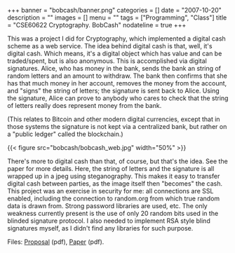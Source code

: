 +++
banner = "bobcash/banner.png"
categories = []
date = "2007-10-20"
description = ""
images = []
menu = ""
tags = ["Programming", "Class"]
title = "CSE60622 Cryptography. BobCash"
nodateline = true
+++


This was a project I did for Cryptography, which implemented a digital cash scheme as a web service. The idea behind digital cash is that, well, it's digital cash. Which means, it's a digital object which has value and can be traded/spent, but is also anonymous. This is accomplished via digital signatures. Alice, who has money in the bank, sends the bank an string of random letters and an amount to withdraw. The bank then confirms that she has that much money in her account, removes the money from the account, and "signs" the string of letters; the signature is sent back to Alice. Using the signature, Alice can prove to anybody who cares to check that the string of letters really does represent money from the bank.

(This relates to Bitcoin and other modern digital currencies, except that in those systems the signature is not kept via a centralized bank, but rather on a "public ledger" called the blockchain.)

{{< figure src="bobcash/bobcash_web.jpg" width="50%" >}}

There's more to digital cash than that, of course, but that's the idea. See the paper for more details. Here, the string of letters and the signature is all wrapped up in a jpeg using steganography. This makes it easy to transfer digital cash between parties, as the image itself then "becomes" the cash. This project was an exercise in security for me: all connections are SSL enabled, including the connection to random.org from which true random data is drawn from. Strong password libraries are used, etc. The only weakness currently present is the use of only 20 random bits used in the blinded signature protocol. I also needed to implement RSA style blind signatures myself, as I didn't find any libraries for such purpose.

Files: [Proposal](/bobcash/proposal.pdf) (pdf), [Paper](/bobcash/paper.pdf) (pdf).